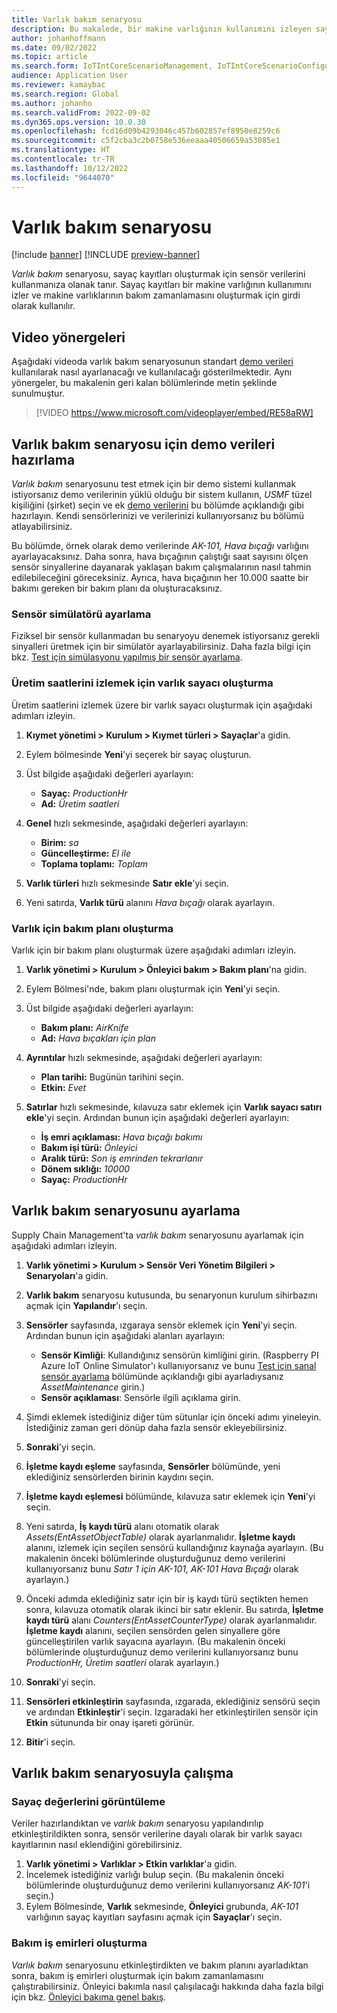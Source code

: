 ```yaml
---
title: Varlık bakım senaryosu
description: Bu makalede, bir makine varlığının kullanımını izleyen sayaç kayıtları oluşturmak için sensör verilerini kullanmanıza olanak tanıyan varlık bakım senaryosu açıklanmaktadır.
author: johanhoffmann
ms.date: 09/02/2022
ms.topic: article
ms.search.form: IoTIntCoreScenarioManagement, IoTIntCoreScenarioConfigurationWizardV2, EntAssetCounter
audience: Application User
ms.reviewer: kamaybac
ms.search.region: Global
ms.author: johanho
ms.search.validFrom: 2022-09-02
ms.dyn365.ops.version: 10.0.30
ms.openlocfilehash: fcd16d09b4293046c457b602857ef8950e8259c6
ms.sourcegitcommit: c5f2cba3c2b0758e536eeaaa40506659a53085e1
ms.translationtype: HT
ms.contentlocale: tr-TR
ms.lasthandoff: 10/12/2022
ms.locfileid: "9644070"
---
```

# <a name="the-asset-maintenance-scenario"></a>Varlık bakım senaryosu

[!include [banner](../includes/banner.md)]
[!INCLUDE [preview-banner](../includes/preview-banner.md)]

*Varlık bakım* senaryosu, sayaç kayıtları oluşturmak için sensör verilerini kullanmanıza olanak tanır. Sayaç kayıtları bir makine varlığının kullanımını izler ve makine varlıklarının bakım zamanlamasını oluşturmak için girdi olarak kullanılır.

## <a name="video-instructions"></a>Video yönergeleri

Aşağıdaki videoda varlık bakım senaryosunun standart [demo verileri](../../fin-ops-core/fin-ops/get-started/demo-data.md) kullanılarak nasıl ayarlanacağı ve kullanılacağı gösterilmektedir. Aynı yönergeler, bu makalenin geri kalan bölümlerinde metin şeklinde sunulmuştur.

> [!VIDEO https://www.microsoft.com/videoplayer/embed/RE58aRW]

## <a name="prepare-demo-data-for-the-asset-maintenance-scenario"></a>Varlık bakım senaryosu için demo verileri hazırlama

*Varlık bakım* senaryosunu test etmek için bir demo sistemi kullanmak istiyorsanız demo verilerinin yüklü olduğu bir sistem kullanın, *USMF* tüzel kişiliğini (şirket) seçin ve ek [demo verilerini](../../fin-ops-core/fin-ops/get-started/demo-data.md) bu bölümde açıklandığı gibi hazırlayın. Kendi sensörlerinizi ve verilerinizi kullanıyorsanız bu bölümü atlayabilirsiniz.

Bu bölümde, örnek olarak demo verilerinde *AK-101, Hava bıçağı* varlığını ayarlayacaksınız. Daha sonra, hava bıçağının çalıştığı saat sayısını ölçen sensör sinyallerine dayanarak yaklaşan bakım çalışmalarının nasıl tahmin edilebileceğini göreceksiniz. Ayrıca, hava bıçağının her 10.000 saatte bir bakımı gereken bir bakım planı da oluşturacaksınız.

### <a name="set-up-a-sensor-simulator"></a>Sensör simülatörü ayarlama

Fiziksel bir sensör kullanmadan bu senaryoyu denemek istiyorsanız gerekli sinyalleri üretmek için bir simülatör ayarlayabilirsiniz. Daha fazla bilgi için bkz. [Test için simülasyonu yapılmış bir sensör ayarlama](sdi-set-up-simulated-sensor.md).

### <a name="create-an-asset-counter-to-track-production-hours"></a>Üretim saatlerini izlemek için varlık sayacı oluşturma

Üretim saatlerini izlemek üzere bir varlık sayacı oluşturmak için aşağıdaki adımları izleyin.

1. **Kıymet yönetimi \> Kurulum \> Kıymet türleri \> Sayaçlar**'a gidin.
1. Eylem bölmesinde **Yeni**'yi seçerek bir sayaç oluşturun.
1. Üst bilgide aşağıdaki değerleri ayarlayın:

    - **Sayaç:** *ProductionHr*
    - **Ad:** *Üretim saatleri*

1. **Genel** hızlı sekmesinde, aşağıdaki değerleri ayarlayın:

    - **Birim:** *sa*
    - **Güncelleştirme:** *El ile*
    - **Toplama toplamı:** *Toplam*

1. **Varlık türleri** hızlı sekmesinde **Satır ekle**'yi seçin.
1. Yeni satırda, **Varlık türü** alanını *Hava bıçağı* olarak ayarlayın.

### <a name="create-a-maintenance-plan-for-the-asset"></a>Varlık için bakım planı oluşturma

Varlık için bir bakım planı oluşturmak üzere aşağıdaki adımları izleyin.

1. **Varlık yönetimi \> Kurulum \> Önleyici bakım \> Bakım planı**'na gidin.
1. Eylem Bölmesi'nde, bakım planı oluşturmak için **Yeni**'yi seçin.
1. Üst bilgide aşağıdaki değerleri ayarlayın:

    - **Bakım planı:** *AirKnife*
    - **Ad:** *Hava bıçakları için plan*

1. **Ayrıntılar** hızlı sekmesinde, aşağıdaki değerleri ayarlayın:

    - **Plan tarihi:** Bugünün tarihini seçin.
    - **Etkin:** *Evet*

1. **Satırlar** hızlı sekmesinde, kılavuza satır eklemek için **Varlık sayacı satırı ekle**'yi seçin. Ardından bunun için aşağıdaki değerleri ayarlayın:

    - **İş emri açıklaması:** *Hava bıçağı bakımı*
    - **Bakım işi türü:** *Önleyici*
    - **Aralık türü:** *Son iş emrinden tekrarlanır*
    - **Dönem sıklığı:** *10000*
    - **Sayaç:** *ProductionHr*

## <a name="set-up-the-asset-maintenance-scenario"></a>Varlık bakım senaryosunu ayarlama

Supply Chain Management'ta *varlık bakım* senaryosunu ayarlamak için aşağıdaki adımları izleyin.

1. **Varlık yönetimi \> Kurulum \> Sensör Veri Yönetim Bilgileri \> Senaryoları**'a gidin.
1. **Varlık bakım** senaryosu kutusunda, bu senaryonun kurulum sihirbazını açmak için **Yapılandır**'ı seçin.
1. **Sensörler** sayfasında, ızgaraya sensör eklemek için **Yeni**'yi seçin. Ardından bunun için aşağıdaki alanları ayarlayın:

    - **Sensör Kimliği**: Kullandığınız sensörün kimliğini girin. (Raspberry PI Azure IoT Online Simulator'ı kullanıyorsanız ve bunu [Test için sanal sensör ayarlama](sdi-set-up-simulated-sensor.md) bölümünde açıklandığı gibi ayarladıysanız *AssetMaintenance* girin.)
    - **Sensör açıklaması**: Sensörle ilgili açıklama girin.

1. Şimdi eklemek istediğiniz diğer tüm sütunlar için önceki adımı yineleyin. İstediğiniz zaman geri dönüp daha fazla sensör ekleyebilirsiniz.
1. **Sonraki**'yi seçin.
1. **İşletme kaydı eşleme** sayfasında, **Sensörler** bölümünde, yeni eklediğiniz sensörlerden birinin kaydını seçin.
1. **İşletme kaydı eşlemesi** bölümünde, kılavuza satır eklemek için **Yeni**'yi seçin.
1. Yeni satırda, **İş kaydı türü** alanı otomatik olarak *Assets(EntAssetObjectTable)* olarak ayarlanmalıdır. **İşletme kaydı** alanını, izlemek için seçilen sensörü kullandığınız kaynağa ayarlayın. (Bu makalenin önceki bölümlerinde oluşturduğunuz demo verilerini kullanıyorsanız bunu *Satır 1 için AK-101, AK-101 Hava Bıçağı* olarak ayarlayın.)
1. Önceki adımda eklediğiniz satır için bir iş kaydı türü seçtikten hemen sonra, kılavuza otomatik olarak ikinci bir satır eklenir. Bu satırda, **İşletme kaydı türü** alanı *Counters(EntAssetCounterType)* olarak ayarlanmalıdır. **İşletme kaydı** alanını, seçilen sensörden gelen sinyallere göre güncelleştirilen varlık sayacına ayarlayın. (Bu makalenin önceki bölümlerinde oluşturduğunuz demo verilerini kullanıyorsanız bunu *ProductionHr, Üretim saatleri* olarak ayarlayın.)
1. **Sonraki**'yi seçin.
1. **Sensörleri etkinleştirin** sayfasında, ızgarada, eklediğiniz sensörü seçin ve ardından **Etkinleştir**'i seçin. Izgaradaki her etkinleştirilen sensör için **Etkin** sütununda bir onay işareti görünür.
1. **Bitir**'i seçin.

## <a name="work-with-the-asset-maintenance-scenario"></a>Varlık bakım senaryosuyla çalışma

### <a name="view-counter-values"></a>Sayaç değerlerini görüntüleme

Veriler hazırlandıktan ve *varlık bakım* senaryosu yapılandırılıp etkinleştirildikten sonra, sensör verilerine dayalı olarak bir varlık sayacı kayıtlarının nasıl eklendiğini görebilirsiniz.

1. **Varlık yönetimi \> Varlıklar \> Etkin varlıklar**'a gidin.
1. İncelemek istediğiniz varlığı bulup seçin. (Bu makalenin önceki bölümlerinde oluşturduğunuz demo verilerini kullanıyorsanız *AK-101*'i seçin.)
1. Eylem Bölmesinde, **Varlık** sekmesinde, **Önleyici** grubunda, *AK-101* varlığının sayaç kayıtları sayfasını açmak için **Sayaçlar**'ı seçin.

### <a name="generate-maintenance-work-orders"></a>Bakım iş emirleri oluşturma

*Varlık bakım* senaryosunu etkinleştirdikten ve bakım planını ayarladıktan sonra, bakım iş emirleri oluşturmak için bakım zamanlamasını çalıştırabilirsiniz. Önleyici bakımla nasıl çalışılacağı hakkında daha fazla bilgi için bkz. [Önleyici bakıma genel bakış](../asset-management/preventive-and-reactive-maintenance/preventive-maintenance-overview.md).
